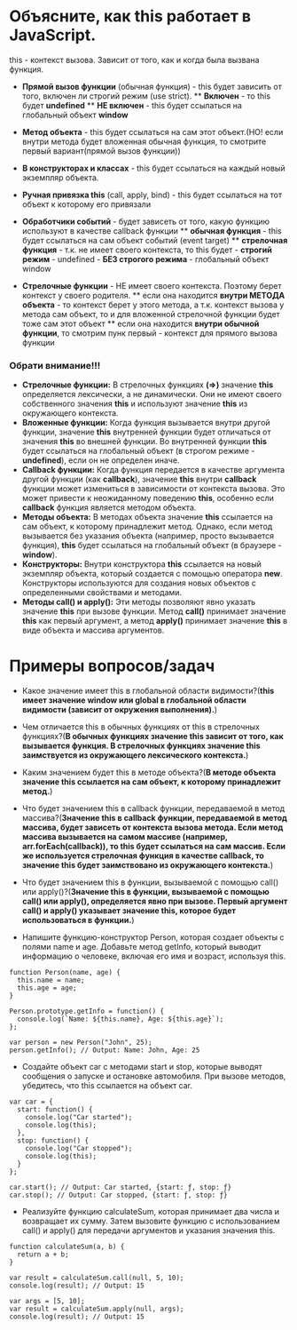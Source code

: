 Объясните, как this работает в JavaScript.
=====================

this - контекст вызова. Зависит от того, как и когда была вызвана функция.

* **Прямой вызов функции** (обычная функция) - this будет зависить от того, включен ли строгий режим (use strict).
    ** **Включен** - то this будет **undefined**
    ** **НЕ включен** - this будет ссылаться на глобальный объект **window**

* **Метод объекта** - this будет ссылаться на сам этот объект.(НО! если внутри метода будет вложенная обычная функция, то смотрите первый вариант(прямой вызов функции))

* **В конструкторах и классах** - this будет ссылаться на каждый новый экземпляр объекта.

* **Ручная привязка this** (call, apply, bind) - this будет ссылаться на тот объект к которому его привязали

* **Обработчики событий** - будет зависеть от того, какую функцию используют в качестве callback функции
    ** **обычная функция** - this  будет ссылаться на сам объект событий (event target)
    ** **стрелочная функция** -  т.к. не имеет своего контекста, то this будет
        - **строгий режим** - undefined
        - **БЕЗ строгого режима** - глобальный объект window

* **Стрелочные функции** - НЕ имеет своего контекста. Поэтому берет контекст у своего родителя.
    ** если она находится **внутри МЕТОДА объекта** - то контекст берет у этого метода, а т.к. контекст вызова у метода сам объект, то и для вложенной стрелочной функции будет тоже сам этот объект
    ** если она находится **внутри обычной функции**, то смотрим пунк первый - контекст для прямого вызова функции

### Обрати внимание!!!

* **Стрелочные функции:** В стрелочных функциях **(=>)** значение **this** определяется лексически, а не динамически. Они не имеют своего собственного значения **this** и используют значение **this** из окружающего контекста.
* **Вложенные функции:** Когда функция вызывается внутри другой функции, значение **this** внутренней функции будет отличаться от значения **this** во внешней функции. Во внутренней функции **this** будет ссылаться на глобальный объект (в строгом режиме - **undefined**), если он не определен иначе.
* **Callback функции:** Когда функция передается в качестве аргумента другой функции (как **callback**), значение **this** внутри **callback** функции может измениться в зависимости от контекста вызова. Это может привести к неожиданному поведению **this**, особенно если **callback** функция является методом объекта.
* **Методы объекта:** В методах объекта значение **this** ссылается на сам объект, к которому принадлежит метод. Однако, если метод вызывается без указания объекта (например, просто вызывается функция), **this** будет ссылаться на глобальный объект (в браузере - **window**).
* **Конструкторы:** Внутри конструктора **this** ссылается на новый экземпляр объекта, который создается с помощью оператора **new**. Конструкторы используются для создания новых объектов с определенными свойствами и методами.
* **Методы call() и apply():** Эти методы позволяют явно указать значение **this** при вызове функции. Метод **call()** принимает значение **this** как первый аргумент, а метод **apply()** принимает значение **this** в виде объекта и массива аргументов.

Примеры вопросов/задач
=====================

* Какое значение имеет this в глобальной области видимости?(**this имеет значение window или global в глобальной области видимости (зависит от окружения выполнения).**)
* Чем отличается this в обычных функциях от this в стрелочных функциях?(**В обычных функциях значение this зависит от того, как вызывается функция. В стрелочных функциях значение this заимствуется из окружающего лексического контекста.**)
* Каким значением будет this в методе объекта?(**В методе объекта значение this ссылается на сам объект, к которому принадлежит метод.**)
* Что будет значением this в callback функции, передаваемой в метод массива?(**Значение this в callback функции, передаваемой в метод массива, будет зависеть от контекста вызова метода. Если метод массива вызывается на самом массиве (например, arr.forEach(callback)), то this будет ссылаться на сам массив. Если же используется стрелочная функция в качестве callback, то значение this будет заимствовано из окружающего контекста.**)
* Что будет значением this в функции, вызываемой с помощью call() или apply()?(**Значение this в функции, вызываемой с помощью call() или apply(), определяется явно при вызове. Первый аргумент call() и apply() указывает значение this, которое будет использоваться в функции.**)


* Напишите функцию-конструктор Person, которая создает объекты с полями name и age. Добавьте метод getInfo, который выводит информацию о человеке, включая его имя и возраст, используя this.
```
function Person(name, age) {
  this.name = name;
  this.age = age;
}

Person.prototype.getInfo = function() {
  console.log(`Name: ${this.name}, Age: ${this.age}`);
};

var person = new Person("John", 25);
person.getInfo(); // Output: Name: John, Age: 25
```
* Создайте объект car с методами start и stop, которые выводят сообщения о запуске и остановке автомобиля. При вызове методов, убедитесь, что this ссылается на объект car.
```
var car = {
  start: function() {
    console.log("Car started");
    console.log(this);
  },
  stop: function() {
    console.log("Car stopped");
    console.log(this);
  }
};

car.start(); // Output: Car started, {start: ƒ, stop: ƒ}
car.stop(); // Output: Car stopped, {start: ƒ, stop: ƒ}
```
* Реализуйте функцию calculateSum, которая принимает два числа и возвращает их сумму. Затем вызовите функцию с использованием call() и apply() для передачи аргументов и указания значения this.
```
function calculateSum(a, b) {
  return a + b;
}

var result = calculateSum.call(null, 5, 10);
console.log(result); // Output: 15

var args = [5, 10];
var result = calculateSum.apply(null, args);
console.log(result); // Output: 15
```
